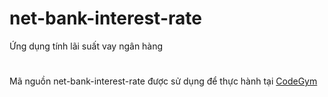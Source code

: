 # net-bank-interest-rate
Ứng dụng tính lãi suất vay ngân hàng
#
Mã nguồn net-bank-interest-rate được sử dụng để thực hành tại [CodeGym](https://codegym.vn)
